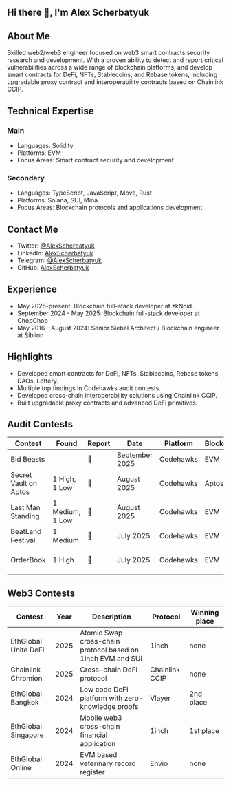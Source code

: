 ## Hi there 👋, I'm Alex Scherbatyuk
## About Me

Skilled web2/web3 engineer focused on web3 smart contracts security research and development. With a proven ability to detect and report critical vulnerabilities across a wide range of blockchain platforms, and develop smart contracts for DeFi, NFTs, Stablecoins, and Rebase tokens, including upgradable proxy contract and interoperability contracts based on Chainlink CCIP.



## Technical Expertise
### Main
- Languages: Solidity
- Platforms: EVM
- Focus Areas: Smart contract security and development

### Secondary
- Languages: TypeScript, JavaScript, Move, Rust
- Platforms: Solana, SUI, Mina
- Focus Areas: Blockchain protocols and applications development

## Contact Me 
- Twitter: [@AlexScherbatyuk](https://twitter.com/AlexScherbatyuk)
- LinkedIn: [AlexScherbatyuk](https://www.linkedin.com/in/AlexScherbatyuk)
- Telegram: [@AlexScherbatyuk](https://t.me/AlexScherbatyuk)
- GitHub: [AlexScherbatyuk](https://github.com/AlexScherbatyuk)
<!--- Website:  -->

## Experience
- May 2025-present: Blockchain full-stack developer at zkNoid
- September 2024 - May 2025: Blockchain full-stack developer at ChopChop
- May 2016 - August 2024: Senior Siebel Architect / Blockchain engineer at Siblion

## Highlights
- Developed smart contracts for DeFi, NFTs, Stablecoins, Rebase tokens, DAOs, Lottery.
- Multiple top findings in Codehawks audit contests.
- Developed cross-chain interoperability solutions using Chainlink CCIP.
- Built upgradable proxy contracts and advanced DeFi primitives.



## Audit Contests
| Contest | Found | Report | Date | Platform | Blockchain | Language | Category |
| ------- | ---- | ----------- | ------- | ------- | ------- | ------- | ------- |
| Bid Beasts |  | 📄 | September 2025 | Codehawks | EVM | Solidity | Marketplace |
| Secret Vault on Aptos | 1 High, 1 Low | 📄 | August 2025 | Codehawks | Aptos | Move | Vault |
| Last Man Standing | 1 Medium, 1 Low | 📄 | August 2025 | Codehawks | EVM | Solidity | Onchain Game |
| BeatLand Festival | 1 Medium | 📄 | July 2025 | Codehawks | EVM | Solidity | Marketplace |
| OrderBook | 1 High | 📄 | July 2025 | Codehawks | EVM | Solidity | Peer-to-peer trading system |


## Web3 Contests
| Contest | Year | Description | Protocol | Winning place |
| ------- | ---- | ----------- | ------- | ------- |
| EthGlobal Unite DeFi | 2025 | Atomic Swap cross-chain protocol based on 1inch EVM and SUI | 1inch | none |
| Chainlink Chromion | 2025 | Cross-chain DeFi protocol | Chainlink CCIP | none |
| EthGlobal Bangkok| 2024 | Low code DeFi platform with zero-knowledge proofs | Vlayer | 2nd place |
| EthGlobal Singapore | 2024 | Mobile web3 cross-chain financial application | 1inch | 1st place |
| EthGlobal Online | 2024 | EVM based veterinary record register | Envio | none |

<!--
**AlexScherbatyuk/AlexScherbatyuk** is a ✨ _special_ ✨ repository because its `README.md` (this file) appears on your GitHub profile.

Here are some ideas to get you started:

- 🔭 I’m currently working on ...
- 🌱 I’m currently learning ...
- 👯 I’m looking to collaborate on ...
- 🤔 I’m looking for help with ...
- 💬 Ask me about ...
- 📫 How to reach me: ...
- 😄 Pronouns: ...
- ⚡ Fun fact: ...
-->
